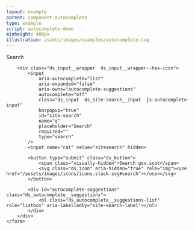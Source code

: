 ```yaml
---
layout: example
parent: component.autocomplete
type: example
script: autocomplete-demo
minheight: 400px
illustration: assets/images/examples/autocomplete.svg
---
```


<div class="ds_site-search  ds_autocomplete" id="site-search-autocomplete">
    <form role="search" class="ds_site-search__form" method="GET" action="/path/to/search/">
        <label class="ds_label  visually-hidden" for="site-search" id="site-search-label">Search</label>
        <div id="autocomplete-status" class="visually-hidden"></div>

        <div class="ds_input__wrapper  ds_input__wrapper--has-icon">
            <input
                aria-autocomplete="list"
                aria-expanded="false"
                aria-owns="autocomplete-suggestions"
                autocomplete="off"
                class="ds_input  ds_site-search__input  js-autocomplete-input"
                haspopup="true"
                id="site-search"
                name="q"
                placeholder="Search"
                required=""
                type="search"
            />
            <input name="cat" value="sitesearch" hidden>

            <button type="submit" class="ds_button">
                <span class="visually-hidden">Search gov.scot</span>
                <svg class="ds_icon" aria-hidden="true" role="img"><use href="/assets/images/icons/icons.stack.svg#search"></use></svg>
            </button>

            <div id="autocomplete-suggestions" class="ds_autocomplete__suggestions">
                <ol class="ds_autocomplete__suggestions-list" role="listbox" aria-labelledby="site-search-label"></ol>
            </div>
        </div>
    </form>
</div>
